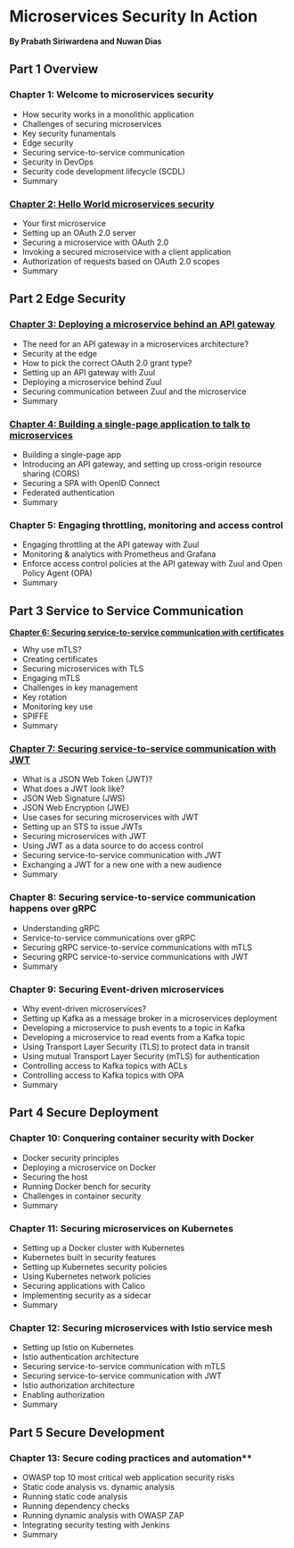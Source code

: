 # Microservices Security In Action
**By Prabath Siriwardena and Nuwan Dias**

## Part 1 Overview
### Chapter 1: Welcome to microservices security
* How security works in a monolithic application 
* Challenges of securing microservices 
* Key security funamentals 
* Edge security
* Securing service-to-service communication 
* Security in DevOps 
* Security code development lifecycle (SCDL) 
* Summary

### [Chapter 2: Hello World microservices security](https://github.com/microservices-security-in-action/samples/tree/master/chapter02)
* Your first microservice
* Setting up an OAuth 2.0 server 
* Securing a microservice with OAuth 2.0 
* Invoking a secured microservice with a client application 
* Authorization of requests based on OAuth 2.0 scopes
* Summary  

## Part 2 Edge Security
### [Chapter 3: Deploying a microservice behind an API gateway](https://github.com/microservices-security-in-action/samples/tree/master/chapter03)
* The need for an API gateway in a microservices architecture?
* Security at the edge
* How to pick the correct OAuth 2.0 grant type?
* Setting up an API gateway with Zuul
* Deploying a microservice behind Zuul
* Securing communication between Zuul and the microservice
* Summary

### [Chapter 4: Building a single-page application to talk to microservices](https://github.com/microservices-security-in-action/samples/tree/master/chapter04)
* Building a single-page app 
* Introducing an API gateway, and setting up cross-origin resource sharing (CORS)
* Securing a SPA with OpenID Connect 
* Federated authentication 
* Summary

### Chapter 5: Engaging throttling, monitoring and access control
* Engaging throttling at the API gateway with Zuul
* Monitoring & analytics with Prometheus and Grafana
* Enforce access control policies at the API gateway with Zuul and Open Policy Agent (OPA)
* Summary

## Part 3 Service to Service Communication
**[Chapter 6: Securing service-to-service communication with certificates](https://github.com/microservices-security-in-action/samples/tree/master/chapter06)**
* Why use mTLS? 
* Creating certificates
* Securing microservices with TLS 
* Engaging mTLS
* Challenges in key management 
* Key rotation
* Monitoring key use 
* SPIFFE 
* Summary  
					
### [Chapter 7: Securing service-to-service communication with JWT](https://github.com/microservices-security-in-action/samples/tree/master/chapter07)
* What is a JSON Web Token (JWT)? 
* What does a JWT look like? 
* JSON Web Signature (JWS) 
* JSON Web Encryption (JWE)
* Use cases for securing microservices with JWT 
* Setting up an STS to issue JWTs 
* Securing microservices with JWT
* Using JWT as a data source to do access control
* Securing service-to-service communication with JWT
* Exchanging a JWT for a new one with a new audience
* Summary  

### Chapter 8: Securing service-to-service communication happens over gRPC
* Understanding gRPC 
* Service-to-service communications over gRPC 
* Securing gRPC service-to-service communications with mTLS 
* Securing gRPC service-to-service communications with JWT          
* Summary
					
### Chapter 9: Securing Event-driven microservices
* Why event-driven microservices?
* Setting up Kafka as a message broker in a microservices deployment
* Developing a microservice to push events to a topic in Kafka
* Developing a microservice to read events from a Kafka topic
* Using Transport Layer Security (TLS) to protect data in transit 
* Using mutual Transport Layer Security (mTLS) for authentication 
* Controlling access to Kafka topics with ACLs 
* Controlling access to Kafka topics with OPA          
* Summary									

## Part 4 Secure Deployment 
### Chapter 10: Conquering container security with Docker
* Docker security principles
* Deploying a microservice on Docker
* Securing the host
* Running Docker bench for security 
* Challenges in container security 
* Summary
					
### Chapter 11: Securing microservices on Kubernetes
* Setting up a Docker cluster with Kubernetes
* Kubernetes built in security features
* Setting up Kubernetes security policies
* Using Kubernetes network policies 
* Securing applications with Calico 
* Implementing security as a sidecar 
* Summary
	
### Chapter 12: Securing microservices with Istio service mesh
* Setting up Istio on Kubernetes 
* Istio authentication architecture 
* Securing service-to-service communication with mTLS 
* Securing service-to-service communication with JWT 
* Istio authorization architecture 
* Enabling authorization 
* Summary  

## Part 5 Secure Development 
### Chapter 13: Secure coding practices and automation**
* OWASP top 10 most critical web application security risks
* Static code analysis vs. dynamic analysis
* Running static code analysis
* Running dependency checks
* Running dynamic analysis with OWASP ZAP 
* Integrating security testing with Jenkins 
* Summary  
